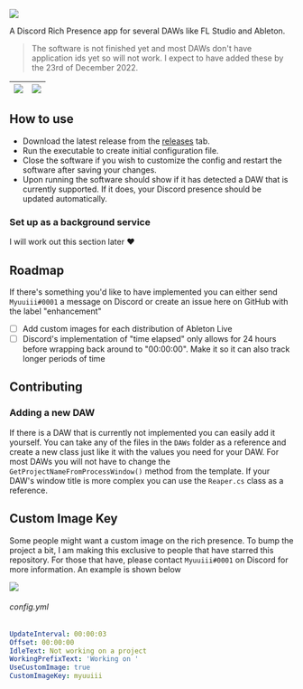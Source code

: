 ![](https://cdn.myuuiii.com/projects/dawpresence/DAWRichPresence_v3.png)

A Discord Rich Presence app for several DAWs like FL Studio and Ableton.

> The software is not finished yet and most DAWs don't have application ids yet so will not work. I expect to have added these by the 23rd of December 2022.

| ![](https://ss.myuuiii.com/Glf1gL6PvE.png) | ![](https://ss.myuuiii.com/Discord_edjjth5Bp5.png) |
| :----------------------------------------: | :------------------------------------------------: |


## How to use

- Download the latest release from the [releases](https://github.com/Myuuiii/DAWPresence/releases/) tab.
- Run the executable to create initial configuration file.
- Close the software if you wish to customize the config and restart the software after saving your changes.
- Upon running the software should show if it has detected a DAW that is currently supported. If it does, your Discord presence should be updated automatically.

### Set up as a background service

I will work out this section later ♥

## Roadmap

If there's something you'd like to have implemented you can either send `Myuuiii#0001` a message on Discord or create an issue here on GitHub with the label "enhancement"

- [ ] Add custom images for each distribution of Ableton Live
- [ ] Discord's implementation of "time elapsed" only allows for 24 hours before wrapping back around to "00:00:00". Make it so it can also track longer periods of time

## Contributing

### Adding a new DAW

If there is a DAW that is currently not implemented you can easily add it yourself. You can take any of the files in the `DAWs` folder as a reference and create a new class just like it with the values you need for your DAW. For most DAWs you will not have to change the `GetProjectNameFromProcessWindow()` method from the template. If your DAW's window title is more complex you can use the `Reaper.cs` class as a reference. 

## Custom Image Key

Some people might want a custom image on the rich presence. To bump the project a bit, I am making this exclusive to people that have starred this repository. For those that have, please contact `Myuuiii#0001` on Discord for more information. An example is shown below

![](https://ss.myuuiii.com/Discord_pe6dCw5B1o.png)

###### config.yml

```yml
UpdateInterval: 00:00:03
Offset: 00:00:00
IdleText: Not working on a project
WorkingPrefixText: 'Working on '
UseCustomImage: true
CustomImageKey: myuuiii
```

